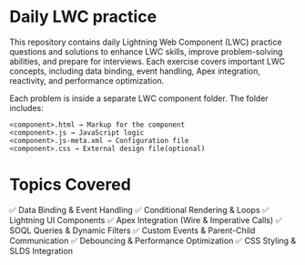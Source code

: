 # Daily LWC practice
This repository contains daily Lightning Web Component (LWC) practice questions and solutions to enhance LWC skills, improve problem-solving abilities, and prepare for interviews. Each exercise covers important LWC concepts, including data binding, event handling, Apex integration, reactivity, and performance optimization.

Each problem is inside a separate LWC component folder. The folder includes:

    <component>.html → Markup for the component
    <component>.js → JavaScript logic
    <component>.js-meta.xml → Configuration file
    <component>.css → External design file(optional)

# Topics Covered
✅ Data Binding & Event Handling
✅ Conditional Rendering & Loops
✅ Lightning UI Components
✅ Apex Integration (Wire & Imperative Calls)
✅ SOQL Queries & Dynamic Filters
✅ Custom Events & Parent-Child Communication
✅ Debouncing & Performance Optimization
✅ CSS Styling & SLDS Integration
